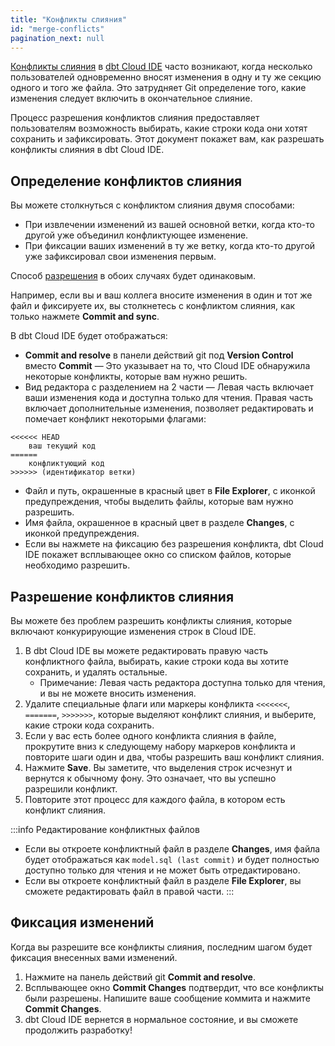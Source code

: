 ```yaml
---
title: "Конфликты слияния"
id: "merge-conflicts"
pagination_next: null
---
```


[Конфликты слияния](https://docs.github.com/en/pull-requests/collaborating-with-pull-requests/addressing-merge-conflicts/about-merge-conflicts) в [dbt Cloud IDE](/docs/cloud/dbt-cloud-ide/develop-in-the-cloud) часто возникают, когда несколько пользователей одновременно вносят изменения в одну и ту же секцию одного и того же файла. Это затрудняет Git определение того, какие изменения следует включить в окончательное слияние.

Процесс разрешения конфликтов слияния предоставляет пользователям возможность выбирать, какие строки кода они хотят сохранить и зафиксировать. Этот документ покажет вам, как разрешать конфликты слияния в dbt Cloud IDE.

## Определение конфликтов слияния

Вы можете столкнуться с конфликтом слияния двумя способами:

- При извлечении изменений из вашей основной ветки, когда кто-то другой уже объединил конфликтующее изменение.
- При фиксации ваших изменений в ту же ветку, когда кто-то другой уже зафиксировал свои изменения первым.

Способ [разрешения](#resolve-merge-conflicts) в обоих случаях будет одинаковым.

Например, если вы и ваш коллега вносите изменения в один и тот же файл и фиксируете их, вы столкнетесь с конфликтом слияния, как только нажмете **Commit and sync**.

В dbt Cloud IDE будет отображаться:

- **Commit and resolve** в панели действий git под **Version Control** вместо **Commit** &mdash; Это указывает на то, что Cloud IDE обнаружила некоторые конфликты, которые вам нужно решить.
- Вид редактора с разделением на 2 части &mdash; Левая часть включает ваши изменения кода и доступна только для чтения. Правая часть включает дополнительные изменения, позволяет редактировать и помечает конфликт некоторыми флагами:

```
<<<<<< HEAD
    ваш текущий код
======
    конфликтующий код
>>>>>> (идентификатор ветки)
```
- Файл и путь, окрашенные в красный цвет в **File Explorer**, с иконкой предупреждения, чтобы выделить файлы, которые вам нужно разрешить.
- Имя файла, окрашенное в красный цвет в разделе **Changes**, с иконкой предупреждения.
- Если вы нажмете на фиксацию без разрешения конфликта, dbt Cloud IDE покажет всплывающее окно со списком файлов, которые необходимо разрешить.

<Lightbox src="/img/docs/dbt-cloud/cloud-ide/merge-conflict.jpg" title="Конфликтующая секция, требующая разрешения, будет выделена"/>

<Lightbox src="/img/docs/dbt-cloud/cloud-ide/commit-without-resolve.jpg" title="Всплывающее окно при фиксации без разрешения конфликта"/>

## Разрешение конфликтов слияния
Вы можете без проблем разрешить конфликты слияния, которые включают конкурирующие изменения строк в Cloud IDE.

1. В dbt Cloud IDE вы можете редактировать правую часть конфликтного файла, выбирать, какие строки кода вы хотите сохранить, и удалять остальные.
    * Примечание: Левая часть редактора доступна только для чтения, и вы не можете вносить изменения.
3. Удалите специальные флаги или маркеры конфликта `<<<<<<<`, `=======`, `>>>>>>>`, которые выделяют конфликт слияния, и выберите, какие строки кода сохранить.
4. Если у вас есть более одного конфликта слияния в файле, прокрутите вниз к следующему набору маркеров конфликта и повторите шаги один и два, чтобы разрешить ваш конфликт слияния.
5. Нажмите **Save**. Вы заметите, что выделения строк исчезнут и вернутся к обычному фону. Это означает, что вы успешно разрешили конфликт.
6. Повторите этот процесс для каждого файла, в котором есть конфликт слияния.

<Lightbox src="/img/docs/dbt-cloud/cloud-ide/resolve-conflict.jpg" title="Выбор строк кода для сохранения"/>

:::info Редактирование конфликтных файлов
- Если вы откроете конфликтный файл в разделе **Changes**, имя файла будет отображаться как `model.sql (last commit)` и будет полностью доступно только для чтения и не может быть отредактировано. <br />
- Если вы откроете конфликтный файл в разделе **File Explorer**, вы сможете редактировать файл в правой части.
:::

## Фиксация изменений

Когда вы разрешите все конфликты слияния, последним шагом будет фиксация внесенных вами изменений.

1. Нажмите на панель действий git **Commit and resolve**.
2. Всплывающее окно **Commit Changes** подтвердит, что все конфликты были разрешены. Напишите ваше сообщение коммита и нажмите **Commit Changes**.
3. dbt Cloud IDE вернется в нормальное состояние, и вы сможете продолжить разработку!

<Lightbox src="/img/docs/dbt-cloud/cloud-ide/commit-resolve.jpg" title="Конфликт был разрешен"/>

<Lightbox src="/img/docs/dbt-cloud/cloud-ide/commit-changes.jpg" title="Всплывающее окно Commit Changes для фиксации ваших изменений"/>